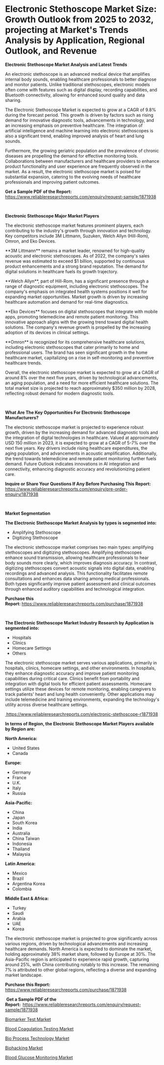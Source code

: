 <p><h1>Electronic Stethoscope Market Size: Growth Outlook from 2025 to 2032, projecting at Market's Trends Analysis by Application, Regional Outlook, and Revenue</h1></p><p><strong>Electronic Stethoscope Market Analysis and Latest Trends</strong></p>
<p><p>An electronic stethoscope is an advanced medical device that amplifies internal body sounds, enabling healthcare professionals to better diagnose and monitor patients. Unlike traditional stethoscopes, electronic models often come with features such as digital display, recording capabilities, and Bluetooth connectivity, allowing for enhanced sound quality and data sharing.</p><p>The Electronic Stethoscope Market is expected to grow at a CAGR of 9.8% during the forecast period. This growth is driven by factors such as rising demand for innovative diagnostic tools, advancements in technology, and an increasing emphasis on preventive healthcare. The integration of artificial intelligence and machine learning into electronic stethoscopes is also a significant trend, enabling improved analysis of heart and lung sounds.</p><p>Furthermore, the growing geriatric population and the prevalence of chronic diseases are propelling the demand for effective monitoring tools. Collaborations between manufacturers and healthcare providers to enhance product functionality and user experience are frequently observed in the market. As a result, the electronic stethoscope market is poised for substantial expansion, catering to the evolving needs of healthcare professionals and improving patient outcomes.</p></p>
<p><strong>Get a Sample PDF of the Report:&nbsp;</strong> <a href="https://www.reliableresearchreports.com/enquiry/request-sample/1871938?utm_campaign=2286&utm_medium=2&utm_source=Github&utm_content=ia&utm_term=03032025&utm_id=electronic-stethoscope">https://www.reliableresearchreports.com/enquiry/request-sample/1871938</a></p>
<p>&nbsp;</p>
<p><strong>Electronic Stethoscope Major Market Players</strong></p>
<p><p>The electronic stethoscope market features prominent players, each contributing to the industry's growth through innovation and technology. Key competitors include 3M Littmann, Suzuken, Welch Allyn (Hill-Rom), Omron, and Eko Devices.</p><p>**3M Littmann** remains a market leader, renowned for high-quality acoustic and electronic stethoscopes. As of 2022, the company's sales revenue was estimated to exceed $1 billion, supported by continuous product enhancements and a strong brand reputation. The demand for digital solutions in healthcare fuels its growth trajectory.</p><p>**Welch Allyn**, part of Hill-Rom, has a significant presence through a range of diagnostic equipment, including electronic stethoscopes. The company's emphasis on integrated health systems positions it well for expanding market opportunities. Market growth is driven by increasing healthcare automation and demand for real-time diagnostics.</p><p>**Eko Devices** focuses on digital stethoscopes that integrate with mobile apps, promoting telemedicine and remote patient monitoring. This innovative approach aligns with the growing trend toward digital health solutions. The company's revenue growth is propelled by the increasing adoption of its devices in clinical settings.</p><p>**Omron** is recognized for its comprehensive healthcare solutions, including electronic stethoscopes that cater primarily to home and professional users. The brand has seen significant growth in the home healthcare market, capitalizing on a rise in self-monitoring and preventive healthcare trends.</p><p>Overall, the electronic stethoscope market is expected to grow at a CAGR of around 8% over the next five years, driven by technological advancements, an aging population, and a need for more efficient healthcare solutions. The total market size is projected to reach approximately $350 million by 2028, reflecting robust demand for modern diagnostic tools.</p></p>
<p>&nbsp;</p>
<p><strong>What Are The Key Opportunities For Electronic Stethoscope Manufacturers?</strong></p>
<p><p>The electronic stethoscope market is projected to experience robust growth, driven by the increasing demand for advanced diagnostic tools and the integration of digital technologies in healthcare. Valued at approximately USD 150 million in 2023, it is expected to grow at a CAGR of 5-7% over the next five years. Key drivers include rising healthcare expenditures, the aging population, and advancements in acoustic amplification. Additionally, the trend towards telemedicine and remote patient monitoring further fuels demand. Future Outlook indicates innovations in AI integration and connectivity, enhancing diagnostic accuracy and revolutionizing patient care.</p></p>
<p><strong>Inquire or Share Your Questions If Any Before Purchasing This Report:</strong> <a href="https://www.reliableresearchreports.com/enquiry/pre-order-enquiry/1871938?utm_campaign=2286&utm_medium=2&utm_source=Github&utm_content=ia&utm_term=03032025&utm_id=electronic-stethoscope">https://www.reliableresearchreports.com/enquiry/pre-order-enquiry/1871938</a></p>
<p>&nbsp;</p>
<p><strong>Market Segmentation</strong></p>
<p><strong>The Electronic Stethoscope Market Analysis by types is segmented into:</strong></p>
<p><ul><li>Amplifying Stethoscope</li><li>Digitizing Stethoscope</li></ul></p>
<p><p>The electronic stethoscope market comprises two main types: amplifying stethoscopes and digitizing stethoscopes. Amplifying stethoscopes enhance sound transmission, allowing healthcare professionals to hear body sounds more clearly, which improves diagnosis accuracy. In contrast, digitizing stethoscopes convert acoustic signals into digital data, enabling recordings and advanced analysis. This functionality facilitates remote consultations and enhances data sharing among medical professionals. Both types significantly improve patient assessment and clinical outcomes through enhanced auditory capabilities and technological integration.</p></p>
<p><strong>Purchase this Report:&nbsp;</strong><a href="https://www.reliableresearchreports.com/purchase/1871938?utm_campaign=2286&utm_medium=2&utm_source=Github&utm_content=ia&utm_term=03032025&utm_id=electronic-stethoscope">https://www.reliableresearchreports.com/purchase/1871938</a></p>
<p>&nbsp;</p>
<p><strong>The Electronic Stethoscope Market Industry Research by Application is segmented into:</strong></p>
<p><ul><li>Hospitals</li><li>Clinics</li><li>Homecare Settings</li><li>Others</li></ul></p>
<p><p>The electronic stethoscope market serves various applications, primarily in hospitals, clinics, homecare settings, and other environments. In hospitals, they enhance diagnostic accuracy and improve patient monitoring capabilities during critical care. Clinics benefit from portability and integration with digital tools for efficient patient assessments. Homecare settings utilize these devices for remote monitoring, enabling caregivers to track patients' heart and lung health conveniently. Other applications may include telemedicine and training environments, expanding the technology's utility across diverse healthcare settings.</p></p>
<p><a href="https://www.reliableresearchreports.com/electronic-stethoscope-r1871938?utm_campaign=2286&utm_medium=2&utm_source=Github&utm_content=ia&utm_term=03032025&utm_id=electronic-stethoscope">&nbsp;https://www.reliableresearchreports.com/electronic-stethoscope-r1871938</a></p>
<p><strong>In terms of Region, the Electronic Stethoscope Market Players available by Region are:</strong></p>
<p>
    <p> <strong> North America: </strong>
        <ul>
            <li>United States</li>
            <li>Canada</li>
        </ul>
        </p> 
    <p> <strong> Europe: </strong>
        <ul>
            <li>Germany</li>
            <li>France</li>
            <li>U.K.</li>
            <li>Italy</li>
            <li>Russia</li>
        </ul>
        </p> 
    <p> <strong> Asia-Pacific: </strong>
        <ul>
            <li>China</li>
            <li>Japan</li>
            <li>South Korea</li>
            <li>India</li>
            <li>Australia</li>
            <li>China Taiwan</li>
            <li>Indonesia</li>
            <li>Thailand</li>
            <li>Malaysia</li>
        </ul>
        </p> 
    <p> <strong> Latin America: </strong>
        <ul>
            <li>Mexico</li>
            <li>Brazil</li>
            <li>Argentina Korea</li>
            <li>Colombia</li>
        </ul>
        </p> 
    <p> <strong> Middle East & Africa: </strong>
        <ul>
            <li>Turkey</li>
            <li>Saudi</li>
            <li>Arabia</li>
            <li>UAE</li>
            <li>Korea</li>
        </ul>
    </p>
    </p>
<p><p>The electronic stethoscope market is projected to grow significantly across various regions, driven by technological advancements and increasing healthcare demands. North America is expected to dominate the market, holding approximately 38% market share, followed by Europe at 30%. The Asia-Pacific region is anticipated to experience rapid growth, capturing around 25%, with China contributing notably to this increase. The remaining 7% is attributed to other global regions, reflecting a diverse and expanding market landscape.</p></p>
<p><strong>Purchase this Report: </strong><a href="https://www.reliableresearchreports.com/purchase/1871938?utm_campaign=2286&utm_medium=2&utm_source=Github&utm_content=ia&utm_term=03032025&utm_id=electronic-stethoscope">https://www.reliableresearchreports.com/purchase/1871938</a></p>
<p>&nbsp;<strong>Get a Sample PDF of the Report:&nbsp;&nbsp;</strong><a href="https://www.reliableresearchreports.com/enquiry/request-sample/1871938?utm_campaign=2286&utm_medium=2&utm_source=Github&utm_content=ia&utm_term=03032025&utm_id=electronic-stethoscope">https://www.reliableresearchreports.com/enquiry/request-sample/1871938</a></p>
<p><strong></strong></p>
<p><p><a href="https://github.com/vimar16th/Market-Research-Report-List-7/blob/main/biomarker-test-market.md?utm_campaign=2286&utm_medium=2&utm_source=Github&utm_content=ia&utm_term=03032025&utm_id=electronic-stethoscope">Biomarker Test Market</a></p><p><a href="https://github.com/luckyshygirl/Market-Research-Report-List-7/blob/main/blood-coagulation-testing-market.md?utm_campaign=2286&utm_medium=2&utm_source=Github&utm_content=ia&utm_term=03032025&utm_id=electronic-stethoscope">Blood Coagulation Testing Market</a></p><p><a href="https://github.com/reahmmunises/Market-Research-Report-List-1/blob/main/bio-process-technology-market.md?utm_campaign=2286&utm_medium=2&utm_source=Github&utm_content=ia&utm_term=03032025&utm_id=electronic-stethoscope">Bio Process Technology Market</a></p><p><a href="https://github.com/moratronak3q/Market-Research-Report-List-1/blob/main/biohacking-market.md?utm_campaign=2286&utm_medium=2&utm_source=Github&utm_content=ia&utm_term=03032025&utm_id=electronic-stethoscope">Biohacking Market</a></p><p><a href="https://github.com/petbigbeepjn/Market-Research-Report-List-1/blob/main/blood-glucose-monitoring-market.md?utm_campaign=2286&utm_medium=2&utm_source=Github&utm_content=ia&utm_term=03032025&utm_id=electronic-stethoscope">Blood Glucose Monitoring Market</a></p></p>